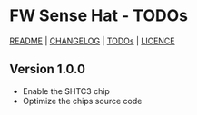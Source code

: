 # FW Sense Hat - TODOs

[README](README.md) | [CHANGELOG](CHANGELOG.md) | [TODOs](TODOs.md) | [LICENCE](LICENCE.md)

## Version 1.0.0

* Enable the SHTC3 chip
* Optimize the chips source code